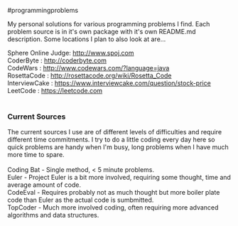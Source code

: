 #programmingproblems

My personal solutions for various programming problems I find.  Each problem source is in it's own package with it's own README.md description.  Some locations I plan to also look at are...

 Sphere Online Judge: http://www.spoj.com<br/>
 CoderByte : http://coderbyte.com<br/>
 CodeWars : http://www.codewars.com/?language=java<br/>
 RosettaCode : http://rosettacode.org/wiki/Rosetta_Code<br/>
 InterviewCake : https://www.interviewcake.com/question/stock-price<br/>
 LeetCode : https://leetcode.com<br/>
<br/>

<h3>Current Sources</h3>

 The current sources I use are of different levels of difficulties and require different time commitments.  I try to do a little coding every day here so quick problems are handy when I'm busy, long problems when I have much more time to spare.<br/>
 <br/>
 Coding Bat - Single method, < 5 minute problems.<br/>
 Euler - Project Euler is a bit more involved, requiring some thought, time and average amount of code.<br/>
 CodeEval - Requires probably not as much thought but more boiler plate code than Euler as the actual code is sumbmitted.<br/>
 TopCoder - Much more involved coding, often requiring more advanced algorithms and data structures.<br/>